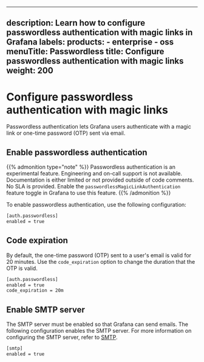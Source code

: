 -----

## description: Learn how to configure passwordless authentication with magic links in Grafana labels: products: - enterprise - oss menuTitle: Passwordless title: Configure passwordless authentication with magic links weight: 200

# Configure passwordless authentication with magic links

Passwordless authentication lets Grafana users authenticate with a magic link or one-time password (OTP) sent via email.

## Enable passwordless authentication

{{% admonition type="note" %}}
Passwordless authentication is an experimental feature. Engineering and on-call support is not available. Documentation is either limited or not provided outside of code comments. No SLA is provided. Enable the `passwordlessMagicLinkAuthentication` feature toggle in Grafana to use this feature.
{{% /admonition %}}

To enable passwordless authentication, use the following configuration:

``` bash
[auth.passwordless]
enabled = true
```

## Code expiration

By default, the one-time password (OTP) sent to a user's email is valid for 20 minutes. Use the `code_expiration` option to change the duration that the OTP is valid.

``` bash
[auth.passwordless]
enabled = true
code_expiration = 20m
```

## Enable SMTP server

The SMTP server must be enabled so that Grafana can send emails.
The following configuration enables the SMTP server.
For more information on configuring the SMTP server, refer to [SMTP](https://grafana.com/docs/grafana/latest/setup-grafana/configure-grafana/#smtp).

``` bash
[smtp]
enabled = true
```
